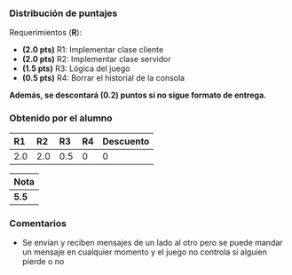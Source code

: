 ﻿### Distribución de puntajes

Requerimientos (**R**):

* **(2.0 pts)** R1: Implementar clase cliente
* **(2.0 pts)** R2: Implementar clase servidor
* **(1.5 pts)** R3: Lógica del juego
* **(0.5 pts)** R4: Borrar el historial de la consola

**Además, se descontará (0.2) puntos si no sigue formato de entrega.**

### Obtenido por el alumno
| R1 | R2 | R3 | R4 | Descuento |
|:---|:---|:---|:---|:----------|
| 2.0 | 2.0 | 0.5 | 0 | 0 |

| Nota |
|:-----|
| **5.5** |

### Comentarios

* Se envían y reciben mensajes de un lado al otro pero se puede mandar un mensaje en cualquier momento y el juego no controla si alguien pierde o no 

